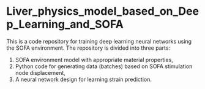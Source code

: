 # Liver_physics_model_based_on_Deep_Learning_and_SOFA

This is a code repository for training deep learning neural networks using the SOFA environment. The repository is divided into three parts:
1. SOFA environment model with appropriate material properties,
2. Python code for generating data (batches) based on SOFA stimulation node displacement,
3. A neural network design for learning strain prediction.
